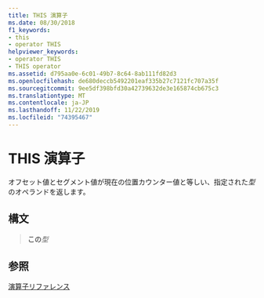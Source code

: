 ```yaml
---
title: THIS 演算子
ms.date: 08/30/2018
f1_keywords:
- this
- operator THIS
helpviewer_keywords:
- operator THIS
- THIS operator
ms.assetid: d795aa0e-6c01-49b7-8c64-8ab111fd82d3
ms.openlocfilehash: de680deccb5492201eaf335b27c7121fc707a35f
ms.sourcegitcommit: 9ee5df398bfd30a42739632de3e165874cb675c3
ms.translationtype: MT
ms.contentlocale: ja-JP
ms.lasthandoff: 11/22/2019
ms.locfileid: "74395467"
---
```

# <a name="operator-this"></a>THIS 演算子

オフセット値とセグメント値が現在の位置カウンター値と等しい、指定された*型*のオペランドを返します。

## <a name="syntax"></a>構文

> **この***型*

## <a name="see-also"></a>参照

[演算子リファレンス](operators-reference.md)
